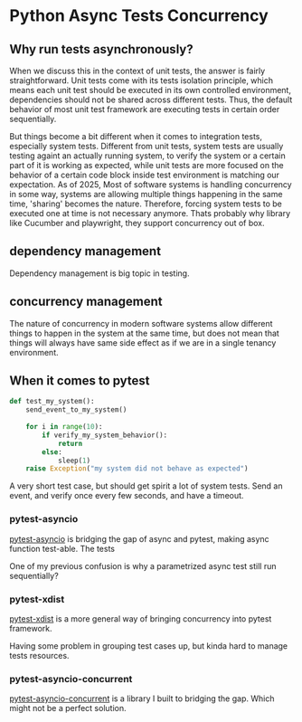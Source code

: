 # Python Async Tests Concurrency

## Why run tests asynchronously?

When we discuss this in the context of unit tests, the answer is fairly straightforward. Unit tests come with its tests isolation principle, which means each unit test should be executed in its own controlled environment, dependencies should not be shared across different tests. Thus, the default behavior of most unit test framework are executing tests in certain order sequentially.

But things become a bit different when it comes to integration tests, especially system tests. Different from unit tests, system tests are usually testing againt an actually running system, to verify the system or a certain part of it is working as expected, while unit tests are more focused on the behavior of a certain code block inside test environment is matching our expectation. As of 2025, Most of software systems is handling concurrency in some way, systems are allowing multiple things happening in the same time, 'sharing' becomes the nature. Therefore, forcing system tests to be executed one at time is not necessary anymore. Thats probably why library like Cucumber and playwright, they support concurrency out of box.


## dependency management
Dependency management is big topic in testing.

## concurrency management
The nature of concurrency in modern software systems allow different things to happen in the system at the same time, but does not mean that things will always have same side effect as if we are in a single tenancy environment.

## When it comes to pytest

```python
def test_my_system():
    send_event_to_my_system()
    
    for i in range(10):
        if verify_my_system_behavior():
            return
        else:
            sleep(1)
    raise Exception("my system did not behave as expected")
```
A very short test case, but should get spirit a lot of system tests. Send an event, and verify once every few seconds, and have a timeout.


### pytest-asyncio
[pytest-asyncio](https://github.com/pytest-dev/pytest-asyncio) is bridging the gap of async and pytest, making async function test-able. The tests

One of my previous confusion is why a parametrized async test still run sequentially?

### pytest-xdist
[pytest-xdist](https://github.com/pytest-dev/pytest-xdist) is a more general way of bringing concurrency into pytest framework.

Having some problem in grouping test cases up, but kinda hard to manage tests resources.

### pytest-asyncio-concurrent
[pytest-asyncio-concurrent](https://github.com/czl9707/pytest-asyncio-concurrent) is a library I built to bridging the gap. Which might not be a perfect solution.

